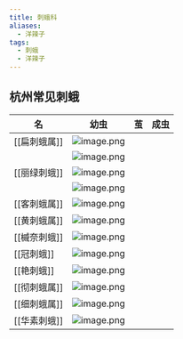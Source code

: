 ```yaml
---
title: 刺蛾科
aliases:
  - 洋辣子
tags:
  - 刺蛾
  - 洋辣子
---
```

## 杭州常见刺蛾

| 名 | 幼虫 | 茧 | 成虫 |
| ---- | ---- | ---- | ---- |
| [[扁刺蛾属]] | ![image.png](https://gotcha-picgo-bed.oss-cn-beijing.aliyuncs.com/20231230212633.png)<br> |  |  |
|  | ![image.png](https://gotcha-picgo-bed.oss-cn-beijing.aliyuncs.com/20231230212819.png)<br> |  |  |
| [[丽绿刺蛾]] | ![image.png](https://gotcha-picgo-bed.oss-cn-beijing.aliyuncs.com/20231230212849.png)<br> |  |  |
|  | ![image.png](https://gotcha-picgo-bed.oss-cn-beijing.aliyuncs.com/20231230212935.png)<br> |  |  |
| [[客刺蛾属]] | ![image.png](https://gotcha-picgo-bed.oss-cn-beijing.aliyuncs.com/20231230213038.png)<br> |  |  |
| [[黄刺蛾属]] | ![image.png](https://gotcha-picgo-bed.oss-cn-beijing.aliyuncs.com/20231230213109.png)<br> |  |  |
| [[槭奈刺蛾]] | ![image.png](https://gotcha-picgo-bed.oss-cn-beijing.aliyuncs.com/20231230213147.png)<br> |  |  |
| [[冠刺蛾]] | ![image.png](https://gotcha-picgo-bed.oss-cn-beijing.aliyuncs.com/20231230213310.png)<br> |  |  |
| [[艳刺蛾]] | ![image.png](https://gotcha-picgo-bed.oss-cn-beijing.aliyuncs.com/20231230213338.png)<br> |  |  |
| [[彻刺蛾属]] | ![image.png](https://gotcha-picgo-bed.oss-cn-beijing.aliyuncs.com/20231230213411.png)<br> |  |  |
| [[细刺蛾属]] | ![image.png](https://gotcha-picgo-bed.oss-cn-beijing.aliyuncs.com/20231230213454.png)<br> |  |  |
| [[华素刺蛾]] | ![image.png](https://gotcha-picgo-bed.oss-cn-beijing.aliyuncs.com/20231230213609.png)<br> |  |  |
